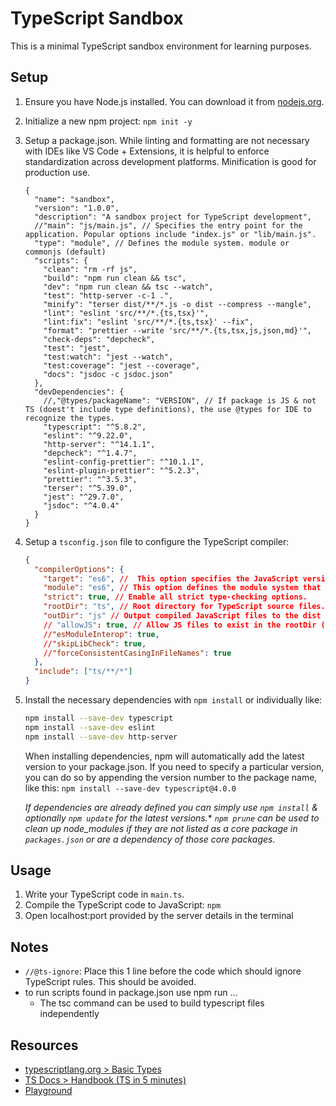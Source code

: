 # TypeScript Sandbox

This is a minimal TypeScript sandbox environment for learning purposes.

## Setup

1. Ensure you have Node.js installed. You can download it from [nodejs.org](https://nodejs.org).
2. Initialize a new npm project: `npm init -y`
3. Setup a package.json. While linting and formatting are not necessary with IDEs like VS Code + Extensions, it is helpful to enforce standardization across development platforms. Minification is good for production use.

    ```jsonc
    {
      "name": "sandbox",
      "version": "1.0.0",
      "description": "A sandbox project for TypeScript development",
      //"main": "js/main.js", // Specifies the entry point for the application. Popular options include "index.js" or "lib/main.js".
      "type": "module", // Defines the module system. module or commonjs (default)
      "scripts": {
        "clean": "rm -rf js",
        "build": "npm run clean && tsc",
        "dev": "npm run clean && tsc --watch",
        "test": "http-server -c-1 .",
        "minify": "terser dist/**/*.js -o dist --compress --mangle",
        "lint": "eslint 'src/**/*.{ts,tsx}'",
        "lint:fix": "eslint 'src/**/*.{ts,tsx}' --fix",
        "format": "prettier --write 'src/**/*.{ts,tsx,js,json,md}'",
        "check-deps": "depcheck",
        "test": "jest",
        "test:watch": "jest --watch",
        "test:coverage": "jest --coverage",
        "docs": "jsdoc -c jsdoc.json"
      },
      "devDependencies": {
        //,"@types/packageName": "VERSION", // If package is JS & not TS (doest't include type definitions), the use @types for IDE to recognize the types.
        "typescript": "^5.8.2",
        "eslint": "^9.22.0",
        "http-server": "^14.1.1",
        "depcheck": "^1.4.7",
        "eslint-config-prettier": "^10.1.1",
        "eslint-plugin-prettier": "^5.2.3",
        "prettier": "^3.5.3",
        "terser": "^5.39.0",
        "jest": "^29.7.0",
        "jsdoc": "^4.0.4"
      }
    }
    ```

4. Setup a `tsconfig.json` file to configure the TypeScript compiler:

    ```json
    {
      "compilerOptions": {
        "target": "es6", //  This option specifies the JavaScript version that TypeScript should compile to.
        "module": "es6", // This option defines the module system that TypeScript should use when generating JavaScript code.
        "strict": true, // Enable all strict type-checking options.
        "rootDir": "ts", // Root directory for TypeScript source files.
        "outDir": "js" // Output compiled JavaScript files to the dist directory.
        // "allowJS": true, // Allow JS files to exist in the rootDir (src)
        //"esModuleInterop": true,
        //"skipLibCheck": true,
        //"forceConsistentCasingInFileNames": true
      },
      "include": ["ts/**/*"]
    }
    ```

5. Install the necessary dependencies with `npm install` or individually like:

    ```sh
    npm install --save-dev typescript
    npm install --save-dev eslint
    npm install --save-dev http-server
    ```

    When installing dependencies, npm will automatically add the latest version to your package.json. If you need to specify a particular version, you can do so by appending the version number to the package name, like this: `npm install --save-dev typescript@4.0.0`

    _If dependencies are already defined you can simply use `npm install` & optionally `npm update` for the latest versions._\*
    _`npm prune` can be used to clean up node_modules if they are not listed as a core package in `packages.json` or are a dependency of those core packages._

## Usage

1. Write your TypeScript code in `main.ts`.
2. Compile the TypeScript code to JavaScript: `npm `
3. Open localhost:port provided by the server details in the terminal

## Notes

- `//@ts-ignore`: Place this 1 line before the code which should ignore TypeScript rules. This should be avoided.
- to run scripts found in package.json use npm run ...
  - The tsc command can be used to build typescript files independently

## Resources

- [typescriptlang.org > Basic Types](https://www.typescriptlang.org/docs/handbook/basic-types.html)
- [TS Docs > Handbook (TS in 5 minutes)](https://www.typescriptlang.org/docs/handbook/typescript-in-5-minutes.html)
- [Playground](https://www.typescriptlang.org/play/?#code/PTAEHUFMBsGMHsC2lQBd5oBYoCoE8AHSAZVgCcBLA1UABWgEM8BzM+AVwDsATAGiwoBnUENANQAd0gAjQRVSQAUCEmYKsTKGYUAbpGF4OY0BoadYKdJMoL+gzAzIoz3UNEiPOofEVKVqAHSKymAAmkYI7NCuqGqcANag8ABmIjQUXrFOKBJMggBcISGgoAC0oACCbvCwDKgU8JkY7p7ehCTkVDQS2E6gnPCxGcwmZqDSTgzxxWWVoASMFmgYkAAeRJTInN3ymj4d-jSCeNsMq-wuoPaOltigAKoASgAywhK7SbGQZIIz5VWCFzSeCrZagNYbChbHaxUDcCjJZLfSDbExIAgUdxkUBIursJzCFJtXydajBBCcQQ0MwAUVWDEQC0gADVHBQGNJ3KAALygABEAAkYNAMOB4GRonzFBTBPB3AERcwABS0+mM9ysygc9wASmCKhwzQ8ZC8iHFzmB7BoXzcZmY7AYzEg-Fg0HUiQ58D0Ii8fLpDKZgj5SWxfPADlQAHJhAA5SASPlBFQAeS+ZHegmdWkgR1QjgUrmkeFATjNOmGWH0KAQiGhwkuNok4uiIgMHGxCyYrA4PCCJSAA)
